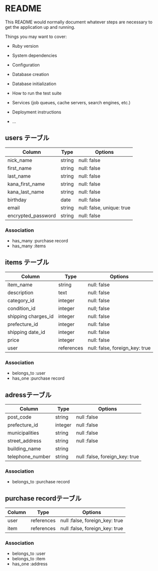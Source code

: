 # README

This README would normally document whatever steps are necessary to get the
application up and running.

Things you may want to cover:

* Ruby version

* System dependencies

* Configuration

* Database creation

* Database initialization

* How to run the test suite

* Services (job queues, cache servers, search engines, etc.)

* Deployment instructions

* ...

## users テーブル

| Column              | Type       | Options                        |
| ------------------- | ---------- | ------------------------------ |
| nick_name           | string     | null: false                    |
| first_name          | string     | null: false                    |
| last_name           | string     | null: false                    |
| kana_first_name     | string     | null: false                    |
| kana_last_name      | string     | null: false                    |
| birthday            | date       | null: false                    |
| email               | string     | null: false, unique: true      |
| encrypted_password  | string     | null: false                    |

### Association
- has_many :purchase record
- has_many :items



## items テーブル

| Column              | Type       | Options                        |
| ------------------- | ---------- | ------------------------------ |
| item_name           | string     | null: false                    |
| description         | text       | null: false                    |
| category_id         | integer    | null: false                    |
| condition_id        | integer    | null; false                    |
| shipping charges_id | integer    | null: false                    |
| prefecture_id       | integer    | null: false                    |
| shipping date_id    | integer    | null: false                    |
| price               | integer    | null: false                    |
| user                | references | null: false, foreign_key: true |

### Association
- belongs_to :user
- has_one :purchase record



## adressテーブル

| Column              | Type       | Options                        |
| ------------------- | ---------- | ------------------------------ |
| post_code           | string     | null :false                    |
| prefecture_id       | integer    | null :false                    |
| municipalities      | string     | null :false                    |
| street_address      | string     | null :false                    |
| building_name       | string     |                                |
| telephone_number    | string     | null :false, foreign_key: true |

### Association
- belongs_to :purchase record



## purchase recordテーブル

| Column              | Type       | Options                        |
| ------------------- | ---------- | ------------------------------ |
| user                | references | null :false, foreign_key: true |
| item                | references | null :false, foreign_key: true |

### Association
- belongs_to :user
- belongs_to :item
- has_one :address